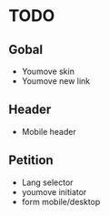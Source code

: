 # TODO

## Gobal

- Youmove skin
- Youmove new link

## Header

- Mobile header

## Petition

- Lang selector
- youmove initiator
- form mobile/desktop